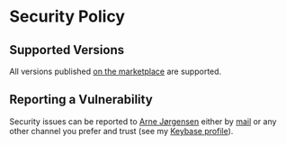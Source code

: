 # Security Policy

## Supported Versions

All versions published [on the marketplace](https://github.com/marketplace/actions/go-version-action) are supported.

## Reporting a Vulnerability

Security issues can be reported to [Arne Jørgensen](https://github.com/arnested)
either by [mail](mailto:arne@arnested.dk) or any other channel you prefer and
trust (see my [Keybase profile](https://keybase.io/arnested)).
